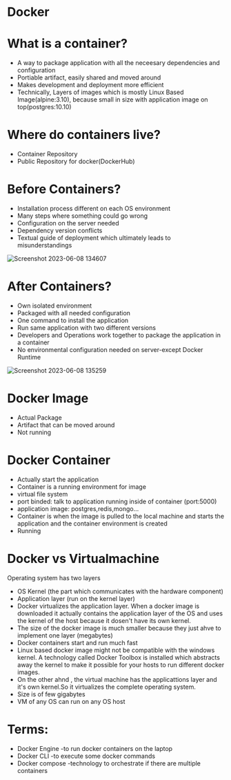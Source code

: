 # Docker
# What is a container?
* A way to package application with all the neceesary dependencies and configuration
* Portiable artifact, easily shared and moved around
* Makes development and deployment more efficient
* Technically, Layers of images which is mostly Linux Based Image(alpine:3.10), because small in size with application image on top(postgres:10.10)
# Where do containers live?
* Container Repository 
* Public Repository for docker(DockerHub)
# Before Containers?
* Installation process different on each OS environment
* Many steps where something could go wrong
* Configuration on the server needed
* Dependency version conflicts
* Textual guide of deployment which ultimately leads to misunderstandings

![Screenshot 2023-06-08 134607](https://github.com/Sinha321/Docker/assets/116704941/d745303d-65f0-44f2-8112-0b56cc983785)

# After Containers?
* Own isolated environment
* Packaged with all needed configuration
* One command to install the application
* Run same application with two different versions
* Developers and Operations work together to package the application in a container 
* No environmental configuration needed on server-except Docker Runtime

![Screenshot 2023-06-08 135259](https://github.com/Sinha321/Docker/assets/116704941/f05dee4b-84cf-4287-8ecd-c1121e612221)
# Docker Image 
* Actual Package
* Artifact that can be moved around 
* Not running
# Docker Container
* Actually start the application
* Container is a running environment for image
* virtual file system
* port binded: talk to application running inside of container (port:5000)
* application image: postgres,redis,mongo...
* Container is when the image is pulled to the local machine and starts the application and the container environment is created
* Running
# Docker vs Virtualmachine
Operating system has two layers
* OS Kernel (the part which communicates with the hardware component)
* Application layer (run on the kernel layer)
* Docker virtualizes the application layer. When a docker image is downloaded it actually contains the application layer of the OS and uses the kernel of the host because it dosen't have its own kernel.
* The size of the docker image is much smaller because they just ahve to implement one layer (megabytes)
* Docker containers start and run much fast
* Linux based docker image might not be compatible with the windows kernel. A technology called Docker Toolbox is installed which abstracts away the kernel to make it possible for your hosts to run different docker images.
* On the other ahnd , the virtual machine has the applicattions layer and it's own kernel.So it virtualizes the complete operating system.
* Size is of few gigabytes
* VM of any OS can run on any OS host
# Terms:
* Docker Engine -to run docker containers on the laptop
* Docker CLI -to execute some docker commands
* Docker compose -technology to orchestrate if there are multiple containers
